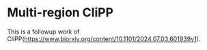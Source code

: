 # Multi-region CliPP

This is a followup work of CliPP(https://www.biorxiv.org/content/10.1101/2024.07.03.601939v1). 